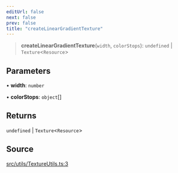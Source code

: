 ```yaml
---
editUrl: false
next: false
prev: false
title: "createLinearGradientTexture"
---
```


> **createLinearGradientTexture**(`width`, `colorStops`): `undefined` \| `Texture`\<`Resource`\>

## Parameters

• **width**: `number`

• **colorStops**: `object`[]

## Returns

`undefined` \| `Texture`\<`Resource`\>

## Source

[src/utils/TextureUtils.ts:3](https://github.com/relishinc/dill-pixel/blob/c79d8e8552aaa0f13a29535c819ae67d025b4669/src/utils/TextureUtils.ts#L3)
